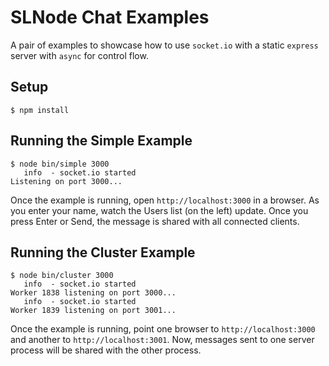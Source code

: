 # SLNode Chat Examples

A pair of examples to showcase how to use `socket.io` with a static `express` server with `async` for control flow.

## Setup

    $ npm install

## Running the Simple Example

    $ node bin/simple 3000
       info  - socket.io started
    Listening on port 3000...

Once the example is running, open `http://localhost:3000` in a browser. As you enter your name, watch the Users list
(on the left) update. Once you press Enter or Send, the message is shared with all connected clients.

## Running the Cluster Example

    $ node bin/cluster 3000
       info  - socket.io started
    Worker 1838 listening on port 3000...
       info  - socket.io started
    Worker 1839 listening on port 3001...

Once the example is running, point one browser to `http://localhost:3000` and another to `http://localhost:3001`. Now,
messages sent to one server process will be shared with the other process.
